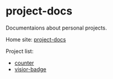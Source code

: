 # project-docs

Documentaions about personal projects.

Home site: [project-docs](https://plantree.github.io/project-docs/)

Project list:

- [counter](https://github.com/plantree/counter)
- [visior-badge](https://github.com/plantree/visitor-badge)